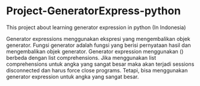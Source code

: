 # Project-GeneratorExpress-python
This project about learning generator expression in python (In Indonesia)

Generator expressions menggunakan ekspresi yang mengembalikan objek generator.
Fungsi generator adalah fungsi yang berisi pernyataan hasil dan mengembalikan objek generator.
Generator expression menggunakan () berbeda dengan list comprehensions.
Jika menggunakan list comprehensions untuk angka yang sangat besar maka akan terjadi sessions disconnected dan harus force close programs. Tetapi, bisa menggunakan generator expression untuk angka yang sangat besar.
